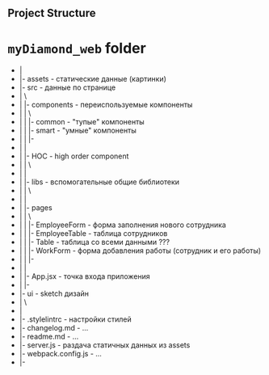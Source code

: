 ## Project Structure

# `myDiamond_web` folder
* |
* |- assets - статические данные (картинки)
* |- src - данные по странице
* | \
* |  |- components - переиспользуемые компоненты
* |  | \
* |  |  |- common - "тупые" компоненты
* |  |  |- smart - "умные" компоненты
* |  |  |-
* |  |
* |  |- HOC - high order component
* |  |  \
* |  |
* |  |- libs - вспомогательные общие библиотеки
* |  |  \
* |  |
* |  |- pages
* |  | \
* |  |  |- EmployeeForm - форма заполнения нового сотрудника
* |  |  |- EmployeeTable - таблица сотрудников
* |  |  |- Table - таблица со всеми данными ???
* |  |  |- WorkForm - форма добавления работы (сотрудник и его работы)
* |  |  |-
* |  |
* |  |- App.jsx - точка входа приложения
* |  |-
* |- ui - sketch дизайн
* | \
* |
* |- .stylelintrc - настройки стилей
* |- changelog.md - ...
* |- readme.md - ...
* |- server.js - раздача статичных данных из assets
* |- webpack.config.js - ...
* |-